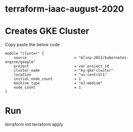# terraform-iaac-august-2020
# Creates GKE Cluster

Copy paste the below code
```
module "cluster" {
    source                      = "Alina-2013/kubernetes-engine/google"
    project                     = var.project_id
    cluster_name                = "my-gke-cluster"
    location                    = "us-central1"
    initial_node_count          = 1
    machine_type                = "e2-medium"
    node_count                  = 1
}
```
# Run

terraform init 
terraform apply 
